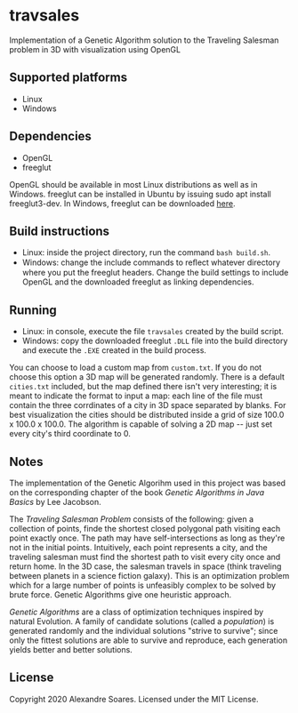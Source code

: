# travsales
Implementation of a Genetic Algorithm solution to the Traveling Salesman problem in 3D with visualization using OpenGL

Supported platforms
-------------------
* Linux
* Windows

Dependencies
------------
* OpenGL
* freeglut

OpenGL should be available in most Linux distributions as well as in Windows. freeglut can be installed in Ubuntu by issuing sudo apt install freeglut3-dev. In Windows, freeglut can be downloaded [here](https://www.transmissionzero.co.uk/software/freeglut-devel/).

Build instructions
------------------
* Linux: inside the project directory, run the command `bash build.sh`.
* Windows: change the include commands to reﬂect whatever directory where you put the freeglut headers. Change the build settings to include OpenGL and the downloaded freeglut as linking dependencies.

Running
-------
* Linux: in console, execute the file `travsales` created by the build script.
* Windows: copy the downloaded freeglut `.DLL` file into the build directory and execute the `.EXE` created in the build process.

You can choose to load a custom map from `custom.txt`. If you do not choose this option a 3D map will be generated randomly. There is a default `cities.txt` included, but the map defined there isn't very interesting; it is meant to indicate the format to input a map: each line of the file must contain the three corrdinates of a city in 3D space separated by blanks. For best visualization the cities should be distributed inside a grid of size 100.0 x 100.0 x 100.0. The algorithm is capable of solving a 2D map -- just set every city's third coordinate to 0.

Notes
-----
The implementation of the Genetic Algorihm used in this project was based on the corresponding chapter of the book _Genetic Algorithms in Java Basics_ by Lee Jacobson.

The _Traveling Salesman Problem_ consists of the following: given a collection of points, finde the shortest closed polygonal path visiting each point exactly once. The path may have self-intersections as long as they're not in the initial points. Intuitively, each point represents a city, and the traveling salesman must find the shortest path to visit every city once and return home. In the 3D case, the salesman travels in space (think traveling between planets in a science fiction galaxy). This is an optimization problem which for a large number of points is unfeasibly complex to be solved by brute force. Genetic Algorithms give one heuristic approach.

_Genetic Algorithms_ are a class of optimization techniques inspired by natural Evolution. A family of candidate solutions (called a _population_) is generated randomly and the individual solutions "strive to survive"; since only the fittest solutions are able to survive and reproduce, each generation yields better and better solutions. 

License
-------
Copyright 2020 Alexandre Soares. Licensed under the MIT License.
